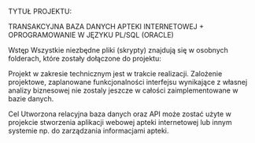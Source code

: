 TYTUŁ PROJEKTU:

TRANSAKCYJNA BAZA DANYCH APTEKI INTERNETOWEJ + OPROGRAMOWANIE W JĘZYKU PL/SQL (ORACLE)

Wstęp
Wszystkie niezbędne pliki (skrypty) znajdują się w osobnych folderach, które zostały dołączone do projektu:
 
Projekt  w zakresie technicznym jest w trakcie realizacji.
Zalożenie projektowe, zaplanowane funkcjonalności interfejsu wynikające z własnej analizy biznesowej nie zostaly jeszcze w całości zaimplementowane     w bazie danych.

Cel
Utworzona relacyjna baza danych oraz API może zostać użyte w projekcie stworzenia aplikacji webowej apteki internetowej lub innym systemie np. do zarządzania informacjami apteki.


